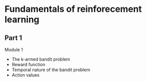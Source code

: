 # Fundamentals of reinforecement learning

## Part 1

Module 1

- The k-armed bandit problem
- Reward function
- Temporal nature of the bandit problem
- Action values

